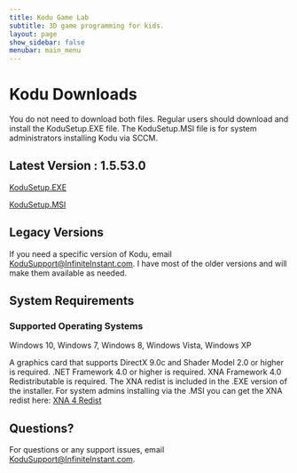```yaml
---
title: Kodu Game Lab
subtitle: 3D game programming for kids.
layout: page
show_sidebar: false
menubar: main_menu
---
```


# Kodu Downloads

You do not need to download both files. Regular users should download and install the KoduSetup.EXE file. The KoduSetup.MSI file is for system administrators installing Kodu via SCCM. 

## Latest Version : 1.5.53.0

[KoduSetup.EXE](https://kodugamelab.blob.core.windows.net/blob/Builds/KoduSetup_1.5.53.0.exe)

[KoduSetup.MSI](https://kodugamelab.blob.core.windows.net/blob/Builds/KoduSetup_1.5.53.0.msi)

## Legacy Versions
If you need a specific version of Kodu, email <KoduSupport@InfiniteInstant.com>.  I have most of the older versions and will make them available as needed.

## System Requirements
### Supported Operating Systems
Windows 10, Windows 7, Windows 8, Windows Vista, Windows XP

A graphics card that supports DirectX 9.0c and Shader Model 2.0 or higher is required. .NET Framework 4.0 or higher is required. XNA Framework 4.0 Redistributable is required.  The XNA redist is included in the .EXE version of the installer.  For system admins installing via the .MSI you can get the XNA redist here: [XNA 4 Redist](https://www.microsoft.com/en-us/download/details.aspx?id=27598) 

## Questions?
For questions or any support issues, email <KoduSupport@InfiniteInstant.com>.
